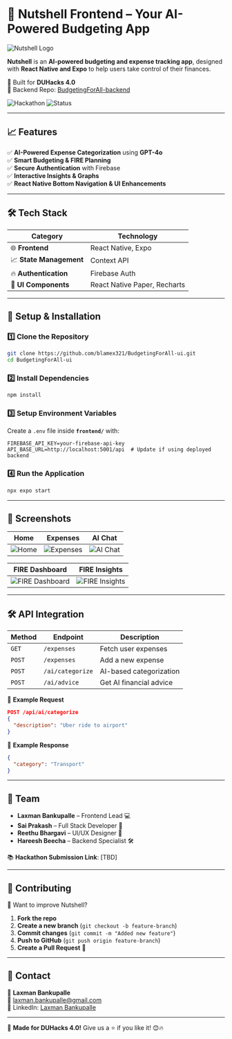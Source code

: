 # 🎨 Nutshell Frontend – Your AI-Powered Budgeting App

![Nutshell Logo](https://raw.githubusercontent.com/blamex321/BudgetingForAll-ui/main/assets/logo.png)

**Nutshell** is an **AI-powered budgeting and expense tracking app**, designed with **React Native and Expo** to help users take control of their finances. 

🚀 Built for **DUHacks 4.0**  
🔗 Backend Repo: [BudgetingForAll-backend](https://github.com/blamex321/BudgetingForAll-backend)  

![Hackathon](https://img.shields.io/badge/Hackathon-DUHacks%204.0-purple)
![Status](https://img.shields.io/badge/Status-In%20Progress-orange)

---

## **📈 Features**
✅ **AI-Powered Expense Categorization** using **GPT-4o**  
✅ **Smart Budgeting & FIRE Planning**  
✅ **Secure Authentication** with Firebase  
✅ **Interactive Insights & Graphs**  
✅ **React Native Bottom Navigation & UI Enhancements**  

---

## **🛠️ Tech Stack**
| **Category**  | **Technology** |
|--------------|--------------|
| 🌐 **Frontend** | React Native, Expo |
| 📈 **State Management** | Context API |
| 🔥 **Authentication** | Firebase Auth |
| 🎨 **UI Components** | React Native Paper, Recharts |

---

## **🚀 Setup & Installation**
### **1️⃣ Clone the Repository**
```sh
git clone https://github.com/blamex321/BudgetingForAll-ui.git
cd BudgetingForAll-ui
```

### **2️⃣ Install Dependencies**
```sh
npm install
```

### **3️⃣ Setup Environment Variables**
Create a `.env` file inside **`frontend/`** with:
```
FIREBASE_API_KEY=your-firebase-api-key
API_BASE_URL=http://localhost:5001/api  # Update if using deployed backend
```

### **4️⃣ Run the Application**
```sh
npx expo start
```

---

## **📲 Screenshots**
| Home | Expenses | AI Chat |
|------|---------|--------|
| ![Home](https://via.placeholder.com/300x600) | ![Expenses](https://via.placeholder.com/300x600) | ![AI Chat](https://via.placeholder.com/300x600) |

| FIRE Dashboard | FIRE Insights |
|---------------|--------------|
| ![FIRE Dashboard](https://via.placeholder.com/300x600) | ![FIRE Insights](https://via.placeholder.com/300x600) |

---

## **🛠️ API Integration**
| Method | Endpoint | Description |
|--------|---------|-------------|
| `GET` | `/expenses` | Fetch user expenses |
| `POST` | `/expenses` | Add a new expense |
| `POST` | `/ai/categorize` | AI-based categorization |
| `POST` | `/ai/advice` | Get AI financial advice |

📀 **Example Request**
```json
POST /api/ai/categorize
{
  "description": "Uber ride to airport"
}
```

📀 **Example Response**
```json
{
  "category": "Transport"
}
```

---

## **👥 Team**
- **Laxman Bankupalle** – Frontend Lead 💻  
- **Sai Prakash** – Full Stack Developer 🤖  
- **Reethu Bhargavi** – UI/UX Designer 🎨  
- **Hareesh Beecha** – Backend Specialist 🛠️  

📚 **Hackathon Submission Link**: [TBD]  

---

## **🙏 Contributing**
💪 Want to improve Nutshell?  
1. **Fork the repo**  
2. **Create a new branch** (`git checkout -b feature-branch`)  
3. **Commit changes** (`git commit -m "Added new feature"`)  
4. **Push to GitHub** (`git push origin feature-branch`)  
5. **Create a Pull Request** 🎉  

---

## **📩 Contact**
👤 **Laxman Bankupalle**  
📧 [laxman.bankupalle@gmail.com](mailto:laxman.bankupalle@gmail.com)  
💼 LinkedIn: [Laxman Bankupalle](https://www.linkedin.com/in/laxman-bankupalle/)  

---

🚀 **Made for DUHacks 4.0!** Give us a ⭐ if you like it! 😊🔥

